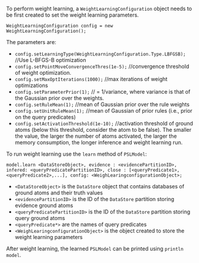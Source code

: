 To perform weight learning, a `WeightLearningConfiguration` object needs to be first created to set the weight learning parameters.

`WeightLearningConfiguration config = new WeightLearningConfiguration();`

The parameters are:

* `config.setLearningType(WeightLearningConfiguration.Type.LBFGSB);`  //Use L-BFGS-B optimization
* `config.setPointMoveConvergenceThres(1e-5);` //convergence threshold of weight optimization.
* `config.setMaxOptIterations(1000);` //max iterations of weight optimizations
* `config.setParameterPrior(1);` // = 1/variance, where variance is that of the Gaussian prior over the weights.
* `config.setRuleMean(1);` //mean of Gaussian prior over the rule weights
* `config.setUnitRuleMean(1);` //mean of Gaussian of prior rules (i.e., prior on the query predicates)
* `config.setActivationThreshold(1e-10);` //activation threshold of ground atoms (below this threshold, consider the atom to be false). The smaller the value, the larger the number of atoms activated, the larger the memory consumption, the longer inference and weight learning run.

To run weight learning use the `learn` method of `PSLModel`:

`model.learn <DataStoreObject>, evidence : <evidencePartitionID>, infered: <queryPredicatePartitionID>, close : [<queryPredicate1>,<queryPredicate2>,...], config: <WeighLearingconfigurationObject>;`

* `<DataStoreObject>` is the `DataStore` object that contains databases of ground atoms and their truth values
* `<evidencePartitionID>` is the ID of the `DataStore` partition storing evidence ground atoms
* `<queryPredicatePartitionID>` is the ID of the `DataStore` partition storing query ground atoms
* `<queryPredicate*>` are the names of query predicates
* `<WeighLearingconfigurationObject>` is the object created to store the weight learning parameters

After weight learning, the learned `PSLModel` can be printed using `println model`.

